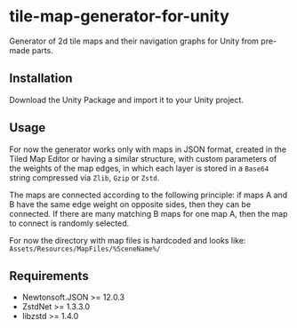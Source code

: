 # tile-map-generator-for-unity
Generator of 2d tile maps and their navigation graphs for Unity from pre-made parts.
## Installation
Download the Unity Package and import it to your Unity project.
## Usage
For now the generator works only with maps in JSON format, created in the Tiled Map Editor or having a similar structure, with custom parameters of the weights of the map edges, in which each layer is stored in a `Base64` string compressed via `Zlib`, `Gzip` or `Zstd`.

The maps are connected according to the following principle: if maps A and B have the same edge weight on opposite sides, then they can be connected. If there are many matching B maps for one map A, then the map to connect is randomly selected.

For now the directory with map files is hardcoded and looks like:
```Assets/Resources/MapFiles/%SceneName%/```
## Requirements
 - Newtonsoft.JSON >= 12.0.3
 - ZstdNet >= 1.3.3.0
 - libzstd >= 1.4.0
